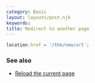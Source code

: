 ```yaml
---
category: Basic
layout: layouts/post.njk
keywords:
title: Redirect to another page
---
```


```js
location.href = '/the/new/url';
```

### See also

-   [Reload the current page](/reload-the-current-page)
